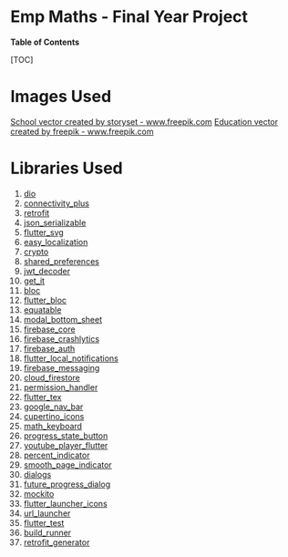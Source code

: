 # Emp Maths - Final Year Project

**Table of Contents**

[TOC]

# Images Used
<a href="https://www.freepik.com/vectors/school">School vector created by storyset - www.freepik.com</a>
<a href="https://www.freepik.com/vectors/education">Education vector created by freepik - www.freepik.com</a>

# Libraries Used
1. <a href="https://pub.dev/packages/dio">dio</a>
2. <a href="https://pub.dev/packages/connectivity_plus">connectivity_plus</a>
3. <a href="https://pub.dev/packages/retrofit">retrofit</a>
4. <a href="https://pub.dev/packages/json_serializable">json_serializable</a>
5. <a href="https://pub.dev/packages/flutter_svg">flutter_svg</a>
6. <a href="https://pub.dev/packages/easy_localization">easy_localization</a>
7. <a href="https://pub.dev/packages/crypto">crypto</a>
8. <a href="https://pub.dev/packages/shared_preferences">shared_preferences</a>
9. <a href="https://pub.dev/packages/jwt_decoder">jwt_decoder</a>
10. <a href="https://pub.dev/packages/get_it">get_it</a>
11. <a href="https://pub.dev/packages/bloc">bloc</a>
12. <a href="https://pub.dev/packages/flutter_bloc">flutter_bloc</a>
13. <a href="https://pub.dev/packages/equatable">equatable</a>
14. <a href="https://pub.dev/packages/modal_bottom_sheet">modal_bottom_sheet</a>
15. <a href="https://pub.dev/packages/firebase_core">firebase_core</a>
16. <a href="https://pub.dev/packages/firebase_crashlytics">firebase_crashlytics</a>
17. <a href="https://pub.dev/packages/firebase_auth">firebase_auth</a>
18. <a href="https://pub.dev/packages/flutter_local_notifications">flutter_local_notifications</a>
19. <a href="https://pub.dev/packages/firebase_messaging">firebase_messaging</a>
20. <a href="https://pub.dev/packages/cloud_firestore">cloud_firestore</a>
21. <a href="https://pub.dev/packages/permission_handler">permission_handler</a>
22. <a href="https://pub.dev/packages/flutter_tex">flutter_tex</a>
23. <a href="https://pub.dev/packages/google_nav_bar">google_nav_bar</a>
24. <a href="https://pub.dev/packages/cupertino_icons">cupertino_icons</a>
25. <a href="https://pub.dev/packages/math_keyboard">math_keyboard</a>
26. <a href="https://pub.dev/packages/progress_state_button">progress_state_button</a>
27. <a href="https://pub.dev/packages/youtube_player_flutter">youtube_player_flutter</a>
28. <a href="https://pub.dev/packages/percent_indicator">percent_indicator</a>
29. <a href="https://pub.dev/packages/smooth_page_indicator">smooth_page_indicator</a>
30. <a href="https://pub.dev/packages/dialogs">dialogs	</a>
31. <a href="https://pub.dev/packages/future_progress_dialog">future_progress_dialog</a>
32. <a href="https://pub.dev/packages/mockito">mockito</a>
33. <a href="https://pub.dev/packages/flutter_launcher_icons">flutter_launcher_icons</a>
34. <a href="https://pub.dev/packages/url_launcher">url_launcher</a>
35. <a href="https://api.flutter.dev/flutter/flutter_test/flutter_test-library.html">flutter_test</a>
36. <a href="https://pub.dev/packages/build_runner">build_runner</a>
37. <a href="https://pub.dev/packages/retrofit_generator">retrofit_generator</a>
